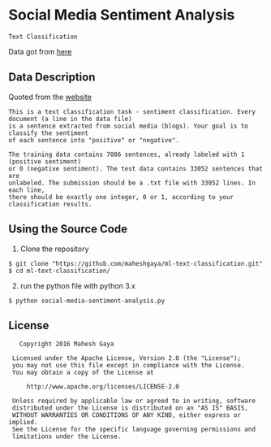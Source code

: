 # Social Media Sentiment Analysis
`Text Classification`

Data got from [here](https://inclass.kaggle.com/c/si650winter11/data)

## Data Description
Quoted from the [website](https://inclass.kaggle.com/c/si650winter11)

```
This is a text classification task - sentiment classification. Every document (a line in the data file) 
is a sentence extracted from social media (blogs). Your goal is to classify the sentiment 
of each sentence into "positive" or "negative". 

The training data contains 7086 sentences, already labeled with 1 (positive sentiment) 
or 0 (negative sentiment). The test data contains 33052 sentences that are 
unlabeled. The submission should be a .txt file with 33052 lines. In each line, 
there should be exactly one integer, 0 or 1, according to your classification results. 
```

## Using the Source Code
1. Clone the repository

  ```
  $ git clone "https://github.com/maheshgaya/ml-text-classification.git"
  $ cd ml-text-classification/
  ```
  
2. run the python file with python 3.x

  ```
  $ python social-media-sentiment-analysis.py
  ```

## License

  ```
     Copyright 2016 Mahesh Gaya

   Licensed under the Apache License, Version 2.0 (the "License");
   you may not use this file except in compliance with the License.
   You may obtain a copy of the License at

       http://www.apache.org/licenses/LICENSE-2.0

   Unless required by applicable law or agreed to in writing, software
   distributed under the License is distributed on an "AS IS" BASIS,
   WITHOUT WARRANTIES OR CONDITIONS OF ANY KIND, either express or implied.
   See the License for the specific language governing permissions and
   limitations under the License.
  ```
